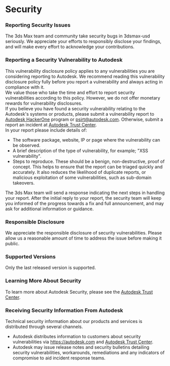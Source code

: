 # Security

### Reporting Security Issues
The 3ds Max team and community take security bugs in 3dsmax-usd seriously. We appreciate your efforts to responsibly disclose your findings, and will make every effort to acknowledge your contributions.

### Reporting a Security Vulnerability to Autodesk
This vulnerability disclosure policy applies to any vulnerabilities you are considering reporting to Autodesk.
We recommend reading this vulnerability disclosure policy fully before you report a vulnerability and always acting in compliance with it.  
We value those who take the time and effort to report security vulnerabilities according to this policy. However, we do not offer monetary rewards for vulnerability disclosures.  
If you believe you have found a security vulnerability relating to the Autodesk's systems or products, please submit a vulnerability report to [Autodesk HackerOne](https://hackerone.com/autodesk) program or psirt@autodesk.com. Otherwise, submit a report an incident at [Autodesk Trust Center](https://www.autodesk.com/trust/security).  
In your report please include details of:
- The software package, website, IP or page where the vulnerability can be observed.
- A brief description of the type of vulnerability, for example; "XSS vulnerability".
- Steps to reproduce. These should be a benign, non-destructive, proof of concept. This helps to ensure that the report can be triaged quickly and accurately. It also reduces the likelihood of duplicate reports, or malicious exploitation of some vulnerabilities, such as sub-domain takeovers.

The 3ds Max team will send a response indicating the next steps in handling your report. After the initial reply to your report, the security team will keep you informed of the progress towards a fix and full announcement, and may ask for additional information or guidance.

### Responsible Disclosure
We appreciate the responsible disclosure of security vulnerabilities. Please allow us a reasonable amount of time to address the issue before making it public.

### Supported Versions
Only the last released version is supported.

### Learning More About Security
To learn more about Autodesk Security, please see the [Autodesk Trust Center](https://www.autodesk.com/trust/security).

### Receiving Security Information From Autodesk
Technical security information about our products and services is distributed through several channels.
- Autodesk distributes information to customers about security vulnerabilities via https://autodesk.com and [Autodesk Trust Center](https://www.autodesk.com/trust/security).
- Autodesk may issue release notes and security bulletins detailing security vulnerabilities, workarounds, remediations and any indicators of compromise to aid incident response teams.